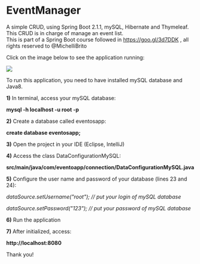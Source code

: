 # EventManager
A simple CRUD, using Spring Boot 2.1.1, mySQL, Hibernate and Thymeleaf. This CRUD is in charge of manage an event list.  
This is part of a Spring Boot course followed in https://goo.gl/3d7DDK , all rights reserved to @MichelliBrito
<p>Click on the image below to see the application running:

[![](http://img.youtube.com/vi/nyYWsr0LVtQ/0.jpg)](http://www.youtube.com/watch?v=nyYWsr0LVtQ "")

To run this application, you need to have installed mySQL database and Java8.

<b>1)</b> In terminal, access your mySQL database:
<p><b>mysql -h localhost -u root -p</b></p>

<b>2)</b> Create a database called eventosapp:
<p><b>create database eventosapp;</b></p>

<b>3)</b> Open the project in your IDE (Eclipse, IntelliJ)

<b>4)</b> Access the class DataConfigurationMySQL:
<p><b>src/main/java/com/eventoapp/connection/DataConfigurationMySQL.java</b></p>

<b>5)</b> Configure the user name and password of your database (lines 23 and 24):
<p><i>dataSource.setUsername("root"); // put your login of mySQL database
<p>dataSource.setPassword("123"); // put your password of mySQL database</i>

<b>6)</b> Run the application

<b>7)</b> After initialized, access:
<p><b>http://localhost:8080</b></p>


Thank you!
